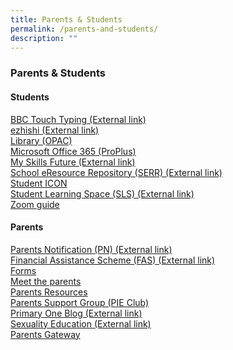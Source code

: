 ```yaml
---
title: Parents & Students
permalink: /parents-and-students/
description: ""
---
```

### **Parents & Students**
#### **Students**
[BBC Touch Typing (External link)](https://www.bbc.co.uk/bitesize/topics/zf2f9j6/articles/z3c6tfr)<br>
[ezhishi (External link)](https://www.ezhishi.net/CKPSebook2022)<br>
[Library (OPAC)](/parents-and-students/student/library/)<br>
[Microsoft Office 365 (ProPlus)](/parents-and-students/student/microsoft-office/)<br>
[My Skills Future (External link)](https://www.myskillsfuture.gov.sg/content/student/en/primary.html)<br>
[School eResource Repository (SERR) (External link)](https://schoolibrary.moe.edu.sg/eresourcespri/cgi-bin/spydus.exe/MSGTRN/WPAC/HOME)<br>
[Student ICON](/parents-and-students/student/student-icon/)<br>
[Student Learning Space (SLS) (External link)](https://vle.learning.moe.edu.sg/login)<br>
[Zoom guide](/parents-and-students/student/zoom-for-student/)

#### **Parents**
[Parents Notification (PN) (External link)](https://drive.google.com/drive/folders/1Wr26Swb6J_sVGBmBKT-cjJ614ojCijTO)<br> 
[Financial Assistance Scheme (FAS) (External link)](https://www.moe.gov.sg/financial-matters/financial-assistance)<br>
[Forms](/parents-and-students/parents/forms/)<br>
[Meet the parents](/parents-and-students/parents/mtp/)<br>
[Parents Resources](/parents-and-students/parents/parents-resources/)<br>
[Parents Support Group (PIE Club)](/parents-and-students/parents/pie-club/)<br>
[Primary One Blog (External link)](https://go.gov.sg/p12023orientation)<br>
[Sexuality Education (External link)](https://www.moe.gov.sg/education-in-sg/our-programmes/sexuality-education)<br>
[Parents Gateway](/parents-and-students/Parents/PG/)